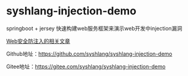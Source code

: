 # syshlang-injection-demo
springboot + jersey 快速构建web服务框架来演示web开发中injection漏洞


[Web安全防注入的相关文章](https://syshlang.com/categories/technology/java/safety/)

Github地址：https://github.com/syshlang/syshlang-injection-demo

Gitee地址：https://gitee.com/syshlang/syshlang-injection-demo

